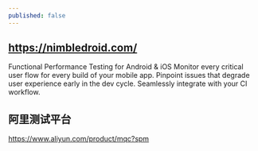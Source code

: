 ```yaml
---
published: false
---
```


##  https://nimbledroid.com/
Functional Performance Testing for Android & iOS
Monitor every critical user flow for every build of your mobile app.
Pinpoint issues that degrade user experience early in the dev cycle.
Seamlessly integrate with your CI workflow.
## 阿里测试平台
https://www.aliyun.com/product/mqc?spm